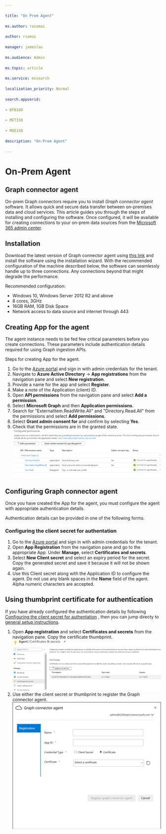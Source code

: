 ```yaml
--- 

title: "On Prem Agent" 

ms.author: rusamai 

author: rsamai 

manager: jameslau 

ms.audience: Admin 

ms.topic: article 

ms.service: mssearch 

localization_priority: Normal 

search.appverid: 

- BFB160 

- MET150 

- MOE150 

description: "On-Prem Agent" 

--- 
```


<!-- markdownlint-disable no-inline-html --> 

# On-Prem Agent

## Graph connector agent

On-prem Graph connectors require you to install *Graph connector agent* software. It allows quick and secure data transfer between on-premises data and cloud services. This article guides you through the steps of installing and configuring the software. Once configured, it will be available for creating connections to your on-prem data sources from the [Microsoft 365 admin center](https://admin.microsoft.com).

## Installation

Download the latest version of Graph connector agent using [this link](https://download.microsoft.com/download/d/d/e/dde18236-9c67-437d-a864-894a0a888ef2/AgentPackage.msi) and install the software using the installation wizard. With the recommended configuration of the machine described below, the software can seamlessly handle up to three connections. Any connections beyond that might degrade the performance. 

Recommended configuration:
* Windows 10, Windows Server 2012 R2 and above 
* 8 cores, 3GHz 
* 16GB RAM, 1GB Disk Space 
* Network access to data source and internet through 443 

## Creating App for the agent  

The agent instance needs to be fed few critical parameters before you create connections. These parameters include authentication details required for using Graph ingestion APIs.  

Steps for creating App for the agent. 

1. Go to the [Azure portal](https://portal.azure.com) and sign in with admin credentials for the tenant. 
2. Navigate to **Azure Active Directory** -> **App registrations** from the navigation pane and select **New registration**.
4. Provide a name for the app and select **Register**. 
5. Make a note of the Application (client) ID.
6. Open **API permissions** from the navigation pane and select **Add a permission**.
7. Select **Microsoft Graph** and then **Application permissions**. 
8. Search for "ExternalItem.ReadWrite.All" and "Directory.Read.All" from the permissions and select **Add permissions**. 
9. Select **Grant admin consent for <TenantName>** and confirm by selecting **Yes**.
10. Check that the permissions are in the granted state.
     ![Permissions shown as granted in green on right hand column.](media/onprem-agent/granted-state.png)

## Configuring Graph connector agent 

Once you have created the App for the agent, you must configure the agent with appropriate authentication details. 

Authentication details can be provided in one of the following forms. 

### Configuring the client secret for authentation 

1. Go to the [Azure portal](https://portal.azure.com) and sign in with admin credentials for the tenant. 
2. Open **App Registration** from the navigation pane and go to the appropriate App. Under **Manage**, select **Certificates and secrets**.
3. Select **New Client secret** and select an expiry period for the secret. Copy the generated secret and save it because it will not be shown again.
4. Use this Client secret along with the Application ID to configure the agent. Do not use any blank spaces in the **Name** field of the agent. Alpha numeric characters are accepted. 

## Using thumbprint certificate for authentication

If you have already configured the authentication details by following [Configuring the client secret for authentation](#Configuring-the-client-secret-for-authentication) , then you can jump directy to [general setup instructions](configure-connector.md). 

1. Open **App registration** and select **Certificates and secrets** from the navigation pane. Copy the certificate thumbprint.
![List of thumbrint certificates when Certificates and secrets is selected in the left pane](media/onprem-agent/certificates.png)
2. Use either the client secret or thumbprint to register the Graph connector agent. 
![Register form asking for name, app id, credential type, and certificate](media/onprem-agent/register.png)
